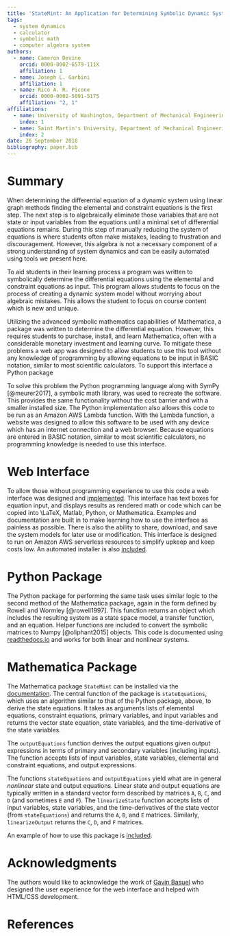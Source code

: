 ```yaml
---
title: 'StateMint: An Application for Determining Symbolic Dynamic System Models using Linear Graph Methods'
tags:
  - system dynamics
  - calculator
  - symbolic math
  - computer algebra system
authors:
  - name: Cameron Devine
    orcid: 0000-0002-6579-111X
    affiliation: 1
  - name: Joseph L. Garbini
    affiliation: 1
  - name: Rico A. R. Picone
    orcid: 0000-0002-5091-5175
    affiliation: "2, 1"
affiliations:
  - name: University of Washington, Department of Mechanical Engineering
    index: 1
  - name: Saint Martin's University, Department of Mechanical Engineering
    index: 2
date: 26 September 2018
bibliography: paper.bib
---
```


# Summary

When determining the differential equation of a dynamic system using linear graph methods finding the elemental and constraint equations is the first step.
The next step is to algebraically eliminate those variables that are not state or input variables from the equations until a minimal set of differential equations remains.
During this step of manually reducing the system of equations is where students often make mistakes, leading to frustration and discouragement.
However, this algebra is not a necessary component of a strong understanding of system dynamics and can be easily automated using tools we present here.


To aid students in their learning process a program was written to symbolically determine the differential equations using the elemental and constraint equations as input.
This program allows students to focus on the process of creating a dynamic system model without worrying about algebraic mistakes.
This allows the student to focus on course content which is new and unique.

Utilizing the advanced symbolic mathematics capabilities of Mathematica, a package was written to determine the differential equation.
However, this requires students to purchase, install, and learn Mathematica, often with a considerable monetary investment and learning curve.
To mitigate these problems a web app was designed to allow students to use this tool without any knowledge of programming by allowing equations to be input in BASIC notation, similar to most scientific calculators.
To support this interface a Python package 

To solve this problem the Python programming language along with SymPy [@meurer2017], a symbolic math library, was used to recreate the software.
This provides the same functionality without the cost barrier and with a smaller installed size.
The Python implementation also allows this code to be run as an Amazon AWS Lambda function.
With the Lambda function, a website was designed to allow this software to be used with any device which has an internet connection and a web browser.
Because equations are entered in BASIC notation, similar to most scientific calculators, no programming knowledge is needed to use this interface.

# Web Interface

To allow those without programming experience to use this code a web interface was designed and [implemented](http://statum.camerondevine.me/).
This interface has text boxes for equation input, and displays results as rendered math or code which can be copied into \LaTeX, Matlab, Python, or Mathematica.
Examples and documentation are built in to make learning how to use the interface as painless as possible.
There is also the ability to share, download, and save the system models for later use or modification.
This interface is designed to run on Amazon AWS serverless resources to simplify upkeep and keep costs low.
An automated installer is also [included](https://github.com/CameronDevine/Statum/tree/master/web).

# Python Package

The Python package for performing the same task uses similar logic to the second method of the Mathematica package, again in the form defined by Rowell and Wormley [@rowell1997].
This function returns an object which includes the resulting system as a state space model, a transfer function, and an equation.
Helper functions are included to convert the symbolic matrices to Numpy [@oliphant2015] objects.
This code is documented using [readthedocs.io](https://statum.readthedocs.io/en/latest/) and works for both linear and nonlinear systems.

# Mathematica Package

The Mathematica package `StateMint` can be installed via the [documentation](https://github.com/CameronDevine/Statum/blob/master/mathematica/README.md). The central function of the package is `stateEquations`, which uses an algorithm similar to that of the Python package, above, to derive the state equations. It takes as arguments lists of elemental equations, constraint equations, primary variables, and input variables and returns the vector state equation, state variables, and the time-derivative of the state variables.

The `outputEquations` function derives the output equations given output expressions in terms of primary and secondary variables (including inputs). The function accepts lists of input variables, state variables, elemental and constraint equations, and output expressions.

The functions `stateEquations` and `outputEquations` yield what are in general *nonlinear* state and output equations. Linear state and output equations are typically written in a standard vector form described by matrices `A`, `B`, `C`, and `D` (and sometimes `E` and `F`). The `linearizeState` function accepts lists of input variables, state variables, and the time-derivatives of the state vector (from `stateEquations`) and returns the `A`, `B`, and `E` matrices. Similarly, `linearizeOutput` returns the `C`, `D`, and `F` matrices.

An example of how to use this package is [included](https://github.com/CameronDevine/Statum/blob/master/mathematica/Example.nb).

# Acknowledgments

The authors would like to acknowledge the work of [Gavin Basuel](https://www.gavinbasuel.com/) who designed the user experience for the web interface and helped with HTML/CSS development.

# References

<!--stackedit_data:
eyJkaXNjdXNzaW9ucyI6eyJTUjhYckl2em11VWpGY1paIjp7In
N0YXJ0Ijo2NjUsImVuZCI6ODIwLCJ0ZXh0IjoiV2hlbiBkZXRl
cm1pbmluZyB0aGUgZGlmZmVyZW50aWFsIGVxdWF0aW9uIG9mIG
EgZHluYW1pYyBzeXN0ZW0gdXNpbmcgbGluZWFyIGdyYeKApiJ9
LCJleVB3U3hGS1pTN3ViaWxuIjp7InN0YXJ0IjoxMTM3LCJlbm
QiOjExMzcsInRleHQiOiJXaGVuIGxlYXJuaW5nIHN5c3RlbSBk
eW5hbWljcywgc3R1ZGVudHMgd29yayBtYW55IHByb2JsZW1zIG
FzIGEgcGFydCBvZiB0aGVpciBj4oCmIn0sImtJdEwxUVZCSEl5
a21UQnQiOnsic3RhcnQiOjEyOTIsImVuZCI6MTQ2MywidGV4dC
I6IlRvIGFpZCBzdHVkZW50cyBpbiB0aGVpciBsZWFybmluZyBw
cm9jZXNzIGEgcHJvZ3JhbSB3YXMgd3JpdHRlbiB0byBzeW1ib2
xpY2FsbHnigKYifSwicngyTHVtZGNLVkVpMmZVSyI6eyJzdGFy
dCI6MjMyNSwiZW5kIjoyMzI5LCJ0ZXh0IjoidXNlZCJ9LCJFVV
JPRjRhRjdCQjd0OERKIjp7InN0YXJ0Ijo0MjMzLCJlbmQiOjQz
MjMsInRleHQiOiJbZG9jdW1lbnRhdGlvbl0oKSJ9LCJ2QWlBMU
tnQUJta1lPY01lIjp7InN0YXJ0IjoyMTA5LCJlbmQiOjIxMjMs
InRleHQiOiJCQVNJQyBub3RhdGlvbiJ9fSwiY29tbWVudHMiOn
siUnlMamsycUxjcjhEczhKZCI6eyJkaXNjdXNzaW9uSWQiOiJT
UjhYckl2em11VWpGY1paIiwic3ViIjoiZ286MTAyOTA1NDM1NT
MwODk2NDc0ODAwIiwidGV4dCI6IkknbSBhIGJpZyBiZWxpZXZl
ciB0aGF0IHlvdXIgZmlyc3Qgc2VudGVuY2Ugc2hvdWxkIHRyeS
B0byBjb252ZXkgdGhlIG1haW4gcG9pbnQgb2YgeW91ciBwYXBl
ci4gVGhpcyBpcyBtb3JlIG9mIGFuIFwiaW50cm9kdWN0aW9uXC
Igc2VjdGlvbiBzZW50ZW5jZSwgYXMgYXJlIHRob3NlIHRoYXQg
Zm9sbG93IGl0LiBQZXJoYXBzIHRoaXMgKmlzKiBlZmZlY3Rpdm
VseSB0aGUgaW50cm9kdWN0aW9uIGFuZCB0aGVyZSdzIGEgc2Vw
YXJhdGUgYWJzdHJhY3QgLi4uIGlmIHNvLCB0aGF0J3MgZmluZS
4iLCJjcmVhdGVkIjoxNTQzNzE5MTAyODMwfSwiemRod2NNWmll
RFdySXBrQyI6eyJkaXNjdXNzaW9uSWQiOiJTUjhYckl2em11VW
pGY1paIiwic3ViIjoiZ286MTAyOTA1NDM1NTMwODk2NDc0ODAw
IiwidGV4dCI6IkknbSBnb2luZyB0byBjb250aW51ZSBjb21tZW
50aW5nIGFzIGlmIHRoaXMgdGV4dCBpcyBwcmVjZWRlZCBieSBh
biBhYnN0cmFjdCBvZiBzb21lIHNvcnQuIiwiY3JlYXRlZCI6MT
U0MzcxOTIwMTgwOH0sInViZHFOaFdTbXRHVWtTV2UiOnsiZGlz
Y3Vzc2lvbklkIjoiZXlQd1N4RktaUzd1YmlsbiIsInN1YiI6Im
dvOjEwMjkwNTQzNTUzMDg5NjQ3NDgwMCIsInRleHQiOiJJIHRo
aW5rIGFkZGluZyBhIHBocmFzZSB0byB0aGUgcHJlY2VkaW5nIH
NlbnRlbmNlIGNvdWxkIGNhcHR1cmUgd2hhdCB5b3UncmUgdHJ5
aW5nIHRvIHNheSwgaGVyZS4gU29tZXRoaW5nIGxpa2UgXCIuLi
4gbWFrZSBtaXN0YWtlcywgd2hpY2ggbGVhZCB0byBmcnVzdHJh
dGlvbiBhbmQgZGlzY291cmFnZW1lbnQgd2hlbiBtYW51YWxseS
ByZWR1Y2luZyB0aGUgc3lzdGVtIG9mIGVxdWF0aW9ucy5cIiIs
ImNyZWF0ZWQiOjE1NDM3MTk2MTA2ODd9LCI0QnJjTmpzRGx4U2
JMbE02Ijp7ImRpc2N1c3Npb25JZCI6ImtJdEwxUVZCSEl5a21U
QnQiLCJzdWIiOiJnbzoxMDI5MDU0MzU1MzA4OTY0NzQ4MDAiLC
J0ZXh0IjoiV2UgY2FuIG5vdyBiZSBtb3JlIHNwZWNpZmljLCBo
ZXJlLiBXZSBoYXZlIGFscmVhZHkgaW50cm9kdWNlZCB0aGUgZX
F1YXRpb25zIGFuZCB0aGUgdGFzayBvZiBhdXRvbWF0aW9uLiIs
ImNyZWF0ZWQiOjE1NDM3MjAwNjM2OTJ9LCI0b3hyUnNoRklpY0
0yRU9PIjp7ImRpc2N1c3Npb25JZCI6InJ4Mkx1bWRjS1ZFaTJm
VUsiLCJzdWIiOiJnbzoxMDI5MDU0MzU1MzA4OTY0NzQ4MDAiLC
J0ZXh0IjoiSXQncyBiZXN0IHRvIGF2b2lkIFwidXNlZFwiIC4u
LiBhbmQgZXZlbiBiZXR0ZXIgdG8gYXZvaWQgdGhlIHBocmFzaW
5nIHRoYXQgbGVhZCB0byBpdC4gRS5nLiB0aGlzIHNlbnRlbmNl
IGNvdWxkIGJlIFwiRm9yIHRoZXNlIHJlYXNvbnMsIGEgdmVyc2
lvbiBvZiB0aGUgc29mdHdhcmUgd3JpdHRlbiBpbiB0aGUgUHl0
aG9uIC4uLi5cIiIsImNyZWF0ZWQiOjE1NDM3MjA2NjU5MDZ9LC
JFdWlEYVhrOW5YZWVtR2pSIjp7ImRpc2N1c3Npb25JZCI6IkVV
Uk9GNGFGN0JCN3Q4REoiLCJzdWIiOiJnbzoxMDI5MDU0MzU1Mz
A4OTY0NzQ4MDAiLCJ0ZXh0IjoiSSdtIGFmcmFpZCB0byBoYXJk
Y29kZSB0aGUgdXJsLCBlc3BlY2lhbGx5IGlmIHdlJ3JlIGNoYW
5naW5nIHRvIFN0YXRlTWludCAuLi4iLCJjcmVhdGVkIjoxNTQz
Nzc2ODIwMjE1fSwiNkJONGM1bXdyVWlGZ2JFQiI6eyJkaXNjdX
NzaW9uSWQiOiJFVVJPRjRhRjdCQjd0OERKIiwic3ViIjoiZ2g6
MTAzOTQ4OTYiLCJ0ZXh0IjoiV2hlbiBJIGNoYW5nZWQgdGhlIG
5hbWUgbGFzdCB0aW1lIEkgZGlkIGEgdGV4dCBzZWFyY2ggaW4g
YWxsIGZpbGVzIGZvciBTdGF0ZU1vZGVsUm5ELiBXaGVuIEkgY2
hhbmdlIHRvIFN0YXRlTWludCBJIGNhbiBzaW1wbHkgc2VhcmNo
IGZvciBhbnkgZmlsZXMgd2hpY2ggaW5jbHVkZSBlaXRoZXIgU3
RhdGVNb2RlbFJuRCBvciBTdGF0dW0gYW5kIGNoYW5nZSB0aG9z
ZS4iLCJjcmVhdGVkIjoxNTQzODgyMDEzODMwfSwiRXVPVXZiRm
lINXFUbktRMCI6eyJkaXNjdXNzaW9uSWQiOiJ2QWlBMUtnQUJt
a1lPY01lIiwic3ViIjoiZ2g6MTAzOTQ4OTYiLCJ0ZXh0IjoiU2
hvdWxkIHdlIGNpdGUgQkFTSUMgbm90YXRpb24/IEkgZm91bmQg
aXQgb24gV2lraXBlZGlhLCAgXG5baHR0cHM6Ly9lbi53aWtpcG
VkaWEub3JnL3dpa2kvQ2FsY3VsYXRvcl9pbnB1dF9tZXRob2Rz
I0JBU0lDX25vdGF0aW9uXShodHRwczovL2VuLndpa2lwZWRpYS
5vcmcvd2lraS9DYWxjdWxhdG9yX2lucHV0X21ldGhvZHMjQkFT
SUNfbm90YXRpb24pIiwiY3JlYXRlZCI6MTU0Mzk1Mzc1NDY0OX
19LCJoaXN0b3J5IjpbNzMwMjMyMDM1LC0yMjkxMzU3NjksLTEx
MjMzOTIwNTQsLTg4NzMwMTgyLDIxMDE5MjQ2ODUsNjAyMDc5Nz
gwLDEwODUzMDczODIsLTE0NTE3Nzk0MjMsLTEwMDk5NTgwMjcs
NDg0MjQ4MjE4LDExMzIyMjM4OTMsLTU2MDM4NzI1NSwtMzMyNj
IxNzA2LDE2ODI1MzA0OTMsLTE0OTI5MDk1Nyw0MjM2NjAxMSwt
MjU2OTY1ODM3LC0xMjAxOTEwNDUyLDIwOTg3NzU5NjBdfQ==
-->